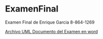 # ExamenFinal
 Examen Final de Enrique Garcia 8-864-1269

[Archivo UML ](recursos/examen_uml.gif)
[Documento del Examen en word](recursos/examen.docx)
